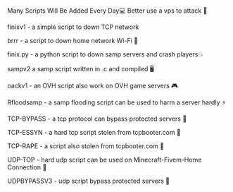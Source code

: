 Many Scripts Will Be Added Every Day💻
Better use a vps to attack 📠




finixv1 - a simple script to down TCP network

brrr - a script to down home network Wi-Fi 📶

finix.py - a python script to down samp servers and crash players💥

sampv2 a samp script written in .c and compiled 🖥

oackv1 - an OVH script also work on OVH game servers 🎮

Rfloodsamp - a samp flooding script can be used to harm a server hardly ⚡

TCP-BYPASS - a tcp protocol can bypass protected servers 🍦

TCP-ESSYN - a hard tcp script stolen from tcpbooter.com 📶

TCP-RAPE - a script also stolen from tcpbooter.com 🌌

UDP-TOP - hard udp script can be used on Minecraft-Fivem-Home Connection 🌲

UDPBYPASSV3 - udp script bypass protected servers 🔑
